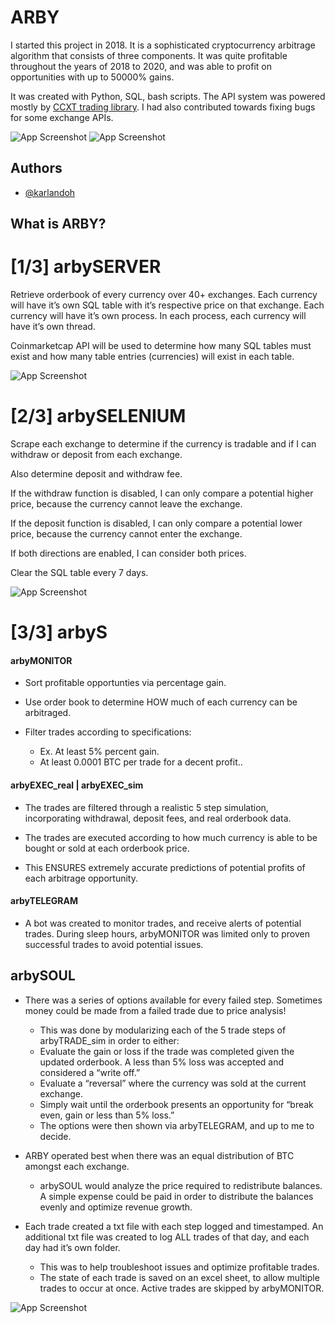 
# ARBY

I started this project in 2018. It is a sophisticated cryptocurrency arbitrage algorithm that consists of three components. It was quite profitable throughout the years of 2018 to 2020, and was able to profit on opportunities with up to 50000% gains.

It was created with Python, SQL, bash scripts.
The API system was powered mostly by [CCXT trading library](https://github.com/ccxt/ccxt). I had also contributed towards fixing bugs for some exchange APIs.


![App Screenshot](https://raw.githubusercontent.com/karlandoh/ARBY/master/Final%20Project%20copy%202.jpg)
![App Screenshot](https://raw.githubusercontent.com/karlandoh/ARBY/master/Diagram%20copy%202.jpg)
## Authors

- [@karlandoh](https://www.github.com/karlandoh)


## What is ARBY?

# [1/3] arbySERVER
Retrieve orderbook of every currency over 40+ exchanges.
Each currency will have it’s own SQL table with it’s respective price on that exchange.
Each currency will have it’s own process. In each process, each currency will have it’s own thread.

Coinmarketcap API will be used to determine how many SQL tables must exist and how many table entries (currencies) will exist in each table.

![App Screenshot](https://raw.githubusercontent.com/karlandoh/ARBY/master/arbySERVER%20copy%202.jpg)



# [2/3] arbySELENIUM
Scrape each exchange to determine if the currency is tradable and if I can withdraw or deposit from each exchange.

Also determine deposit and withdraw fee.

If the withdraw function is disabled, I can only compare a potential higher price, because the currency cannot leave the exchange.

If the deposit function is disabled, I can only compare a potential lower price, because the currency cannot enter the exchange.

If both directions are enabled, I can consider both prices.

Clear the SQL table every 7 days.

![App Screenshot](https://raw.githubusercontent.com/karlandoh/ARBY/master/arbySERVER%20copy%202.jpg)

# [3/3] arbyS
#### arbyMONITOR

* Sort profitable opportunties via percentage gain.
* Use order book to determine HOW much of each currency can be arbitraged.

* Filter trades according to specifications:
    * Ex. At least 5% percent gain.
    * At least 0.0001 BTC per trade for a decent profit..

#### arbyEXEC_real | arbyEXEC_sim

* The trades are filtered through a realistic 5 step simulation, incorporating withdrawal, deposit fees, and real orderbook data.

* The trades are executed according to how much currency is able to be bought or sold at each orderbook price.

* This ENSURES extremely accurate predictions of potential profits of each arbitrage opportunity.

#### arbyTELEGRAM

-	A bot was created to monitor trades, and receive alerts of potential trades. During sleep hours, arbyMONITOR was limited only to proven successful trades to avoid potential issues.
## arbySOUL

*   There was a series of options available for every failed step. Sometimes money could be made from a failed trade due to price analysis!
    * This was done by modularizing each of the 5 trade steps of arbyTRADE_sim in order to either:
    * Evaluate the gain or loss if the trade was completed given the updated orderbook. A less than 5% loss was accepted and considered a “write off.”
    * Evaluate a “reversal” where the currency was sold at the current exchange.
    * Simply wait until the orderbook presents an opportunity for “break even, gain or less than 5% loss.”
    * The options were then shown via arbyTELEGRAM, and up to me to decide.

* ARBY operated best when there was an equal distribution of BTC amongst each exchange.
    * arbySOUL would analyze the price required to redistribute balances. A simple expense could be paid in order to distribute the balances evenly and optimize revenue growth.

* Each trade created a txt file with each step logged and timestamped. An additional txt file was created to log ALL trades of that day, and each day had it’s own folder.
    * This was to help troubleshoot issues and optimize profitable trades.
    * The state of each trade is saved on an excel sheet, to allow multiple trades to occur at once. Active trades are skipped by arbyMONITOR.

![App Screenshot](https://raw.githubusercontent.com/karlandoh/ARBY/master/arbyS%20copy%202.jpg)
